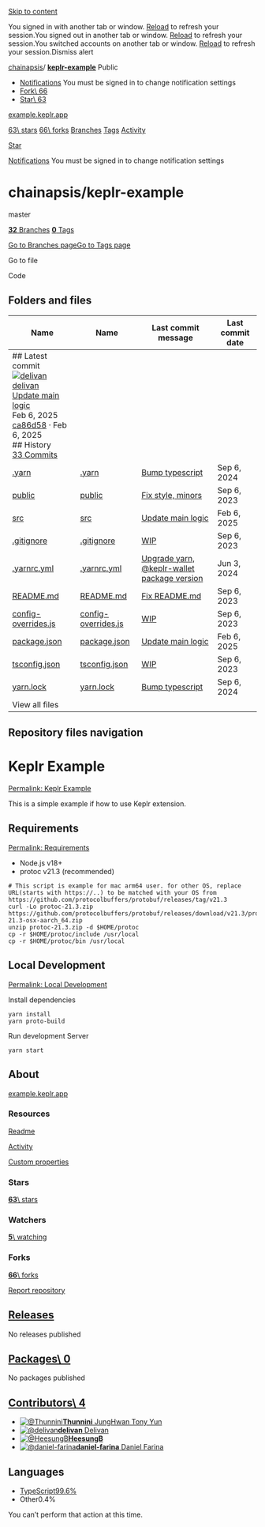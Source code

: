 [Skip to content](https://github.com/chainapsis/keplr-example#start-of-content)

You signed in with another tab or window. [Reload](https://github.com/chainapsis/keplr-example) to refresh your session.You signed out in another tab or window. [Reload](https://github.com/chainapsis/keplr-example) to refresh your session.You switched accounts on another tab or window. [Reload](https://github.com/chainapsis/keplr-example) to refresh your session.Dismiss alert

[chainapsis](https://github.com/chainapsis)/ **[keplr-example](https://github.com/chainapsis/keplr-example)** Public

- [Notifications](https://github.com/login?return_to=%2Fchainapsis%2Fkeplr-example) You must be signed in to change notification settings
- [Fork\\
66](https://github.com/login?return_to=%2Fchainapsis%2Fkeplr-example)
- [Star\\
63](https://github.com/login?return_to=%2Fchainapsis%2Fkeplr-example)


[example.keplr.app](https://example.keplr.app/ "https://example.keplr.app")

[63\\
stars](https://github.com/chainapsis/keplr-example/stargazers) [66\\
forks](https://github.com/chainapsis/keplr-example/forks) [Branches](https://github.com/chainapsis/keplr-example/branches) [Tags](https://github.com/chainapsis/keplr-example/tags) [Activity](https://github.com/chainapsis/keplr-example/activity)

[Star](https://github.com/login?return_to=%2Fchainapsis%2Fkeplr-example)

[Notifications](https://github.com/login?return_to=%2Fchainapsis%2Fkeplr-example) You must be signed in to change notification settings

# chainapsis/keplr-example

master

[**32** Branches](https://github.com/chainapsis/keplr-example/branches) [**0** Tags](https://github.com/chainapsis/keplr-example/tags)

[Go to Branches page](https://github.com/chainapsis/keplr-example/branches)[Go to Tags page](https://github.com/chainapsis/keplr-example/tags)

Go to file

Code

## Folders and files

| Name | Name | Last commit message | Last commit date |
| --- | --- | --- | --- |
| ## Latest commit<br>[![delivan](https://avatars.githubusercontent.com/u/32129022?v=4&size=40)](https://github.com/delivan)[delivan](https://github.com/chainapsis/keplr-example/commits?author=delivan)<br>[Update main logic](https://github.com/chainapsis/keplr-example/commit/ca86d580dac0538fa58ff4a75dc425e74a4cbce1)<br>Feb 6, 2025<br>[ca86d58](https://github.com/chainapsis/keplr-example/commit/ca86d580dac0538fa58ff4a75dc425e74a4cbce1) · Feb 6, 2025<br>## History<br>[33 Commits](https://github.com/chainapsis/keplr-example/commits/master/) |
| [.yarn](https://github.com/chainapsis/keplr-example/tree/master/.yarn ".yarn") | [.yarn](https://github.com/chainapsis/keplr-example/tree/master/.yarn ".yarn") | [Bump typescript](https://github.com/chainapsis/keplr-example/commit/091d35e350a337863332809132a789a5b950a17d "Bump typescript") | Sep 6, 2024 |
| [public](https://github.com/chainapsis/keplr-example/tree/master/public "public") | [public](https://github.com/chainapsis/keplr-example/tree/master/public "public") | [Fix style, minors](https://github.com/chainapsis/keplr-example/commit/6e55e7a264862b0ecf137ee87cf073c0c3c3e6da "Fix style, minors") | Sep 6, 2023 |
| [src](https://github.com/chainapsis/keplr-example/tree/master/src "src") | [src](https://github.com/chainapsis/keplr-example/tree/master/src "src") | [Update main logic](https://github.com/chainapsis/keplr-example/commit/ca86d580dac0538fa58ff4a75dc425e74a4cbce1 "Update main logic") | Feb 6, 2025 |
| [.gitignore](https://github.com/chainapsis/keplr-example/blob/master/.gitignore ".gitignore") | [.gitignore](https://github.com/chainapsis/keplr-example/blob/master/.gitignore ".gitignore") | [WIP](https://github.com/chainapsis/keplr-example/commit/466b94b3ece4052d6b9643d970cee9f13383bc7f "WIP") | Sep 6, 2023 |
| [.yarnrc.yml](https://github.com/chainapsis/keplr-example/blob/master/.yarnrc.yml ".yarnrc.yml") | [.yarnrc.yml](https://github.com/chainapsis/keplr-example/blob/master/.yarnrc.yml ".yarnrc.yml") | [Upgrade yarn, @keplr-wallet package version](https://github.com/chainapsis/keplr-example/commit/ca3faf01ebfebdebe343070e5dad1210bcdcff3d "Upgrade yarn, @keplr-wallet package version") | Jun 3, 2024 |
| [README.md](https://github.com/chainapsis/keplr-example/blob/master/README.md "README.md") | [README.md](https://github.com/chainapsis/keplr-example/blob/master/README.md "README.md") | [Fix README.md](https://github.com/chainapsis/keplr-example/commit/11c2c832449e5921b5a2da4d9aa95dea326c15b8 "Fix README.md") | Sep 6, 2023 |
| [config-overrides.js](https://github.com/chainapsis/keplr-example/blob/master/config-overrides.js "config-overrides.js") | [config-overrides.js](https://github.com/chainapsis/keplr-example/blob/master/config-overrides.js "config-overrides.js") | [WIP](https://github.com/chainapsis/keplr-example/commit/466b94b3ece4052d6b9643d970cee9f13383bc7f "WIP") | Sep 6, 2023 |
| [package.json](https://github.com/chainapsis/keplr-example/blob/master/package.json "package.json") | [package.json](https://github.com/chainapsis/keplr-example/blob/master/package.json "package.json") | [Update main logic](https://github.com/chainapsis/keplr-example/commit/ca86d580dac0538fa58ff4a75dc425e74a4cbce1 "Update main logic") | Feb 6, 2025 |
| [tsconfig.json](https://github.com/chainapsis/keplr-example/blob/master/tsconfig.json "tsconfig.json") | [tsconfig.json](https://github.com/chainapsis/keplr-example/blob/master/tsconfig.json "tsconfig.json") | [WIP](https://github.com/chainapsis/keplr-example/commit/466b94b3ece4052d6b9643d970cee9f13383bc7f "WIP") | Sep 6, 2023 |
| [yarn.lock](https://github.com/chainapsis/keplr-example/blob/master/yarn.lock "yarn.lock") | [yarn.lock](https://github.com/chainapsis/keplr-example/blob/master/yarn.lock "yarn.lock") | [Bump typescript](https://github.com/chainapsis/keplr-example/commit/091d35e350a337863332809132a789a5b950a17d "Bump typescript") | Sep 6, 2024 |
| View all files |

## Repository files navigation

# Keplr Example

[Permalink: Keplr Example](https://github.com/chainapsis/keplr-example#keplr-example)

This is a simple example if how to use Keplr extension.

## Requirements

[Permalink: Requirements](https://github.com/chainapsis/keplr-example#requirements)

- Node.js v18+
- protoc v21.3 (recommended)

```
# This script is example for mac arm64 user. for other OS, replace URL(starts with https://..) to be matched with your OS from https://github.com/protocolbuffers/protobuf/releases/tag/v21.3
curl -Lo protoc-21.3.zip https://github.com/protocolbuffers/protobuf/releases/download/v21.3/protoc-21.3-osx-aarch_64.zip
unzip protoc-21.3.zip -d $HOME/protoc
cp -r $HOME/protoc/include /usr/local
cp -r $HOME/protoc/bin /usr/local
```

## Local Development

[Permalink: Local Development](https://github.com/chainapsis/keplr-example#local-development)

Install dependencies

```
yarn install
yarn proto-build
```

Run development Server

```
yarn start
```

## About

[example.keplr.app](https://example.keplr.app/ "https://example.keplr.app")

### Resources

[Readme](https://github.com/chainapsis/keplr-example#readme-ov-file)

[Activity](https://github.com/chainapsis/keplr-example/activity)

[Custom properties](https://github.com/chainapsis/keplr-example/custom-properties)

### Stars

[**63**\\
stars](https://github.com/chainapsis/keplr-example/stargazers)

### Watchers

[**5**\\
watching](https://github.com/chainapsis/keplr-example/watchers)

### Forks

[**66**\\
forks](https://github.com/chainapsis/keplr-example/forks)

[Report repository](https://github.com/contact/report-content?content_url=https%3A%2F%2Fgithub.com%2Fchainapsis%2Fkeplr-example&report=chainapsis+%28user%29)

## [Releases](https://github.com/chainapsis/keplr-example/releases)

No releases published

## [Packages\  0](https://github.com/orgs/chainapsis/packages?repo_name=keplr-example)

No packages published

## [Contributors\  4](https://github.com/chainapsis/keplr-example/graphs/contributors)

- [![@Thunnini](https://avatars.githubusercontent.com/u/16339680?s=64&v=4)](https://github.com/Thunnini)[**Thunnini** JungHwan Tony Yun](https://github.com/Thunnini)
- [![@delivan](https://avatars.githubusercontent.com/u/32129022?s=64&v=4)](https://github.com/delivan)[**delivan** Delivan](https://github.com/delivan)
- [![@HeesungB](https://avatars.githubusercontent.com/u/32606183?s=64&v=4)](https://github.com/HeesungB)[**HeesungB**](https://github.com/HeesungB)
- [![@daniel-farina](https://avatars.githubusercontent.com/u/13665117?s=64&v=4)](https://github.com/daniel-farina)[**daniel-farina** Daniel Farina](https://github.com/daniel-farina)

## Languages

- [TypeScript99.6%](https://github.com/chainapsis/keplr-example/search?l=typescript)
- Other0.4%

You can’t perform that action at this time.
